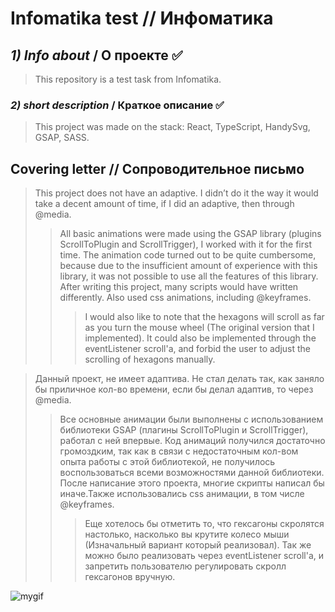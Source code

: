 # Infomatika test // Инфоматика 

## *1) Info about*  / О проекте :white_check_mark:
>This repository is a test task from Infomatika.

### *2) short description* / Краткое описание :white_check_mark: 
>This project was made on the stack: React, TypeScript, HandySvg, GSAP, SASS.

## Covering letter // Сопроводительное письмо
>This project does not have an adaptive. I didn’t do it the way it would take a decent amount of time, if I did an adaptive, then through @media. 
>>All basic animations were made using the GSAP library (plugins ScrollToPlugin and ScrollTrigger), I worked with it for the first time. The animation code turned out to be quite cumbersome, because due to the insufficient amount of experience with this library, it was not possible to use all the features of this library. After writing this project, many scripts would have written differently. Also used css animations, including @keyframes.
>>>I would also like to note that the hexagons will scroll as far as you turn the mouse wheel (The original version that I implemented). It could also be implemented through the eventListener scroll'a, and forbid the user to adjust the scrolling of hexagons manually.

>Данный проект, не имеет адаптива. Не стал делать так, как заняло бы приличное кол-во времени, если бы делал адаптив, то через @media.
>>Все основные анимации были выполнены с использованием библиотеки GSAP (плагины ScrollToPlugin и ScrollTrigger), работал с ней впервые. Код анимаций получился достаточно громоздким, так как в связи с недостаточным кол-вом опыта работы с этой библиотекой, не получилось воспользоваться всеми возможностями данной библиотеки. После написание этого проекта, многие скрипты написал бы иначе.Также использовались css анимации, в том числе @keyframes.
>>>Еще хотелось бы отметить то, что гексагоны скролятся настолько, насколько вы крутите колесо мыши (Изначальный вариант который реализовал). Так же можно было реализовать через eventListener scroll'a, и запретить пользователю регулировать скролл гексагонов вручную. 

![mygif](./readme/infomatika.gif)